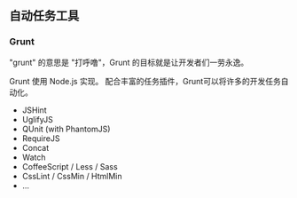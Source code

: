 
## 自动任务工具

### Grunt

"grunt" 的意思是 "打呼噜"，Grunt 的目标就是让开发者们一劳永逸。

Grunt 使用 Node.js 实现。
配合丰富的任务插件，Grunt可以将许多的开发任务自动化。

+ JSHint
+ UglifyJS
+ QUnit (with PhantomJS)
+ RequireJS
+ Concat
+ Watch
+ CoffeeScript / Less / Sass
+ CssLint / CssMin / HtmlMin
+ ...
